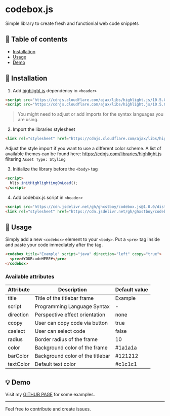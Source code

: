 # codebox.js
Simple library to create fresh and functionial web code snippets

## 📖 Table of contents
* [Installation](#Installation)
* [Usage](#Usage)
* [Demo](#Demo)

## 🔨 Installation
1. Add [highlight.js](https://github.com/highlightjs/highlight.js) dependency in `<header>`
```html
<script src="https://cdnjs.cloudflare.com/ajax/libs/highlight.js/10.5.0/highlight.min.js"></script>
<script src="https://cdnjs.cloudflare.com/ajax/libs/highlight.js/10.5.0/languages/java.min.js"></script>
```
> You might need to adjust or add imports for the syntax languages you are using.

2. Import the libraries stylesheet
```html
<link rel="stylesheet" href="https://cdnjs.cloudflare.com/ajax/libs/highlight.js/10.5.0/styles/atom-one-dark.min.css"/>
```
Adjust the style import if you want to use a different color scheme. A list of available themes can be found here: https://cdnjs.com/libraries/highlight.js filtering `Asset Type: Styling`

3. Initialize the library before the `<body>` tag
```html
<script>
  hljs.initHighlightingOnLoad();
</script>
```

4. Add codebox.js script in `<header>`
```html
<script src="https://cdn.jsdelivr.net/gh/ghxstboy/codebox.js@1.0.0/dist/codeBox.min.js"></script>
<link rel="stylesheet" href="https://cdn.jsdelivr.net/gh/ghxstboy/codebox.js@1.0.0/dist/codeBox.min.css"/>
```

## 🦥 Usage
Simply add a new `<codebox>` element to your `<body>`. Put a `<pre>` tag inside and paste your code immediately after the tag.
```html
<codebox title="Example" script="java" direction="left" ccopy="true">
  <pre>#YOURcodeHERE#</pre>
</codebox>
```
### Available attributes
| Attribute | Description                      | Default value |
|-----------|----------------------------------|---------------|
| title     | Title of the titlebar frame      | Example       |
| script    | Programming Language Syntax      | -             |
| direction | Perspective effect orientation   | none          |
| ccopy     | User can copy code via button    | true          |
| cselect   | User can select code             | false         |
| radius    | Border radius of the frame       | 10            |
| color     | Background color of the frame    | #1a1a1a       |
| barColor  | Background color of the titlebar | #121212       |
| textColor | Default text color               | #c1c1c1       |

## 💡 Demo

Visit my [GITHUB PAGE](https://ghxstboy.github.io/codebox.js/example) for some examples.

---

Feel free to contribute and create issues.
